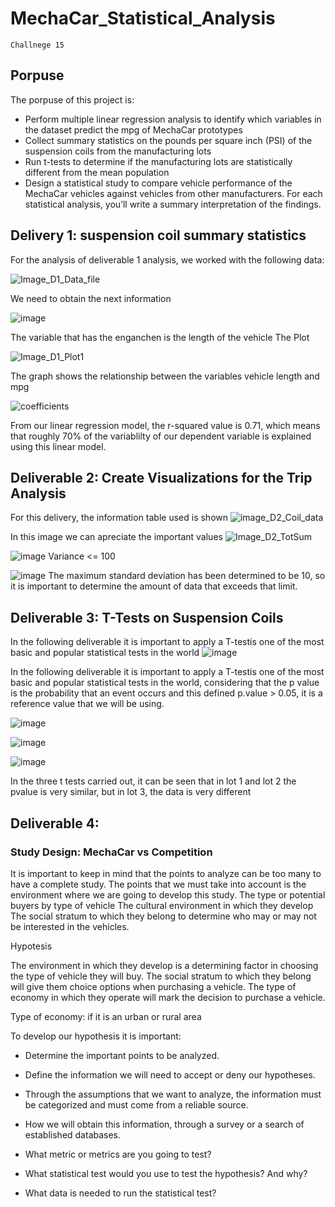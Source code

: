 # MechaCar_Statistical_Analysis
    Challnege 15

## Porpuse

The porpuse of this project is:

- Perform multiple linear regression analysis to identify which variables in the dataset predict the mpg of MechaCar prototypes
- Collect summary statistics on the pounds per square inch (PSI) of the suspension coils from the manufacturing lots
- Run t-tests to determine if the manufacturing lots are statistically different from the mean population
- Design a statistical study to compare vehicle performance of the MechaCar vehicles against vehicles from other manufacturers. For each statistical analysis, you’ll write a summary interpretation of the findings.


## Delivery 1: suspension coil summary statistics

For the analysis of deliverable 1 analysis, we worked with the following data:

![Image_D1_Data_file](https://user-images.githubusercontent.com/96089967/163738505-506f1b45-530c-48c7-a68e-8fb8c0ab15fe.png)

We need to obtain the next information 

![image](https://user-images.githubusercontent.com/96089967/163738770-6db51560-8e10-4154-85bb-c73a4cc1d40c.png)

The variable that has the enganchen is the length of the vehicle
The Plot

![Image_D1_Plot1](https://user-images.githubusercontent.com/96089967/163738794-b95659c4-8c3a-4c19-adc1-3840fb52feb4.png)

The graph shows the relationship between the variables vehicle length and mpg

![coefficients](https://user-images.githubusercontent.com/96089967/163746301-b6b50ae0-8e41-461f-9a88-a83caaf4cee2.png)

From our linear regression model, the r-squared value is 0.71, which means that roughly 70% of the variablilty of our dependent variable is explained using this linear model.


## Deliverable 2: Create Visualizations for the Trip Analysis

For this delivery, the information table used is shown
![image_D2_Coil_data](https://user-images.githubusercontent.com/96089967/163749263-a715dc9a-a4be-4a74-8536-4f6f61720b1d.png)


In this image we can apreciate the important values
![Image_D2_TotSum](https://user-images.githubusercontent.com/96089967/163748441-d349f7e2-185a-4155-9d52-37951e30f0cd.png)


![image](https://user-images.githubusercontent.com/96089967/163748719-f6ea0996-24a2-4775-92b4-e9590e9cdc51.png)
Variance <= 100

![image](https://user-images.githubusercontent.com/96089967/163749673-3a45bc5e-f364-4838-a46b-529eda81b268.png)
The maximum standard deviation has been determined to be 10, so it is important to determine the amount of data that exceeds that limit.

## Deliverable 3: T-Tests on Suspension Coils

In the following deliverable it is important to apply a T-testis one of the most basic and popular statistical tests in the world
![image](https://user-images.githubusercontent.com/96089967/163750450-50cbb60d-8cae-4222-88d5-29ebd0d58451.png)

In the following deliverable it is important to apply a T-testis one of the most basic and popular statistical tests in the world, considering that the p value is the probability that an event occurs and this defined p.value > 0.05, it is a reference value that we will be using.

![image](https://user-images.githubusercontent.com/96089967/163752380-4e021514-060f-4d73-a892-dd60681e8192.png)


![image](https://user-images.githubusercontent.com/96089967/163752440-dad533a9-1f48-4dc1-b102-e1b6da4fa377.png)


![image](https://user-images.githubusercontent.com/96089967/163752486-4a26d035-b25e-4ab9-b37d-744e80d9567d.png)

In the three t tests carried out, it can be seen that in lot 1 and lot 2 the pvalue is very similar, but in lot 3, the data is very different


## Deliverable 4:
### Study Design: MechaCar vs Competition

It is important to keep in mind that the points to analyze can be too many to have a complete study.
The points that we must take into account is the environment where we are going to develop this study.
The type or potential buyers by type of vehicle
The cultural environment in which they develop
The social stratum to which they belong to determine who may or may not be interested in the vehicles.

Hypotesis

The environment in which they develop is a determining factor in choosing the type of vehicle they will buy.
The social stratum to which they belong will give them choice options when purchasing a vehicle.
The type of economy in which they operate will mark the decision to purchase a vehicle.

Type of economy: if it is an urban or rural area


To develop our hypothesis it is important:
* Determine the important points to be analyzed.
* Define the information we will need to accept or deny our hypotheses.
* Through the assumptions that we want to analyze, the information must be categorized and must come from a reliable source.
* How we will obtain this information, through a survey or a search of established databases.

* What metric or metrics are you going to test?
* What statistical test would you use to test the hypothesis? And why?
* What data is needed to run the statistical test?


